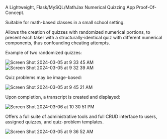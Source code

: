 A Lightweight, Flask/MySQL/MathJax Numerical Quizzing App Proof-Of-Concept.

Suitable for math-based classes in a small school setting.

Allows the creation of quizzes with randomized numerical portions, to present each taker with a structurally-identical
quiz with different numerical components, thus confounding cheating attempts.


Example of two randomized quizzes:

![Screen Shot 2024-03-05 at 9 33 45 AM](https://github.com/oscarpoppa/qgen/assets/69337264/b9af64b9-1805-44fe-b464-053c29f7d1c5)
![Screen Shot 2024-03-05 at 9 32 39 AM](https://github.com/oscarpoppa/qgen/assets/69337264/d9f1bb12-864b-4306-89b7-f97846bf34e2)

Quiz problems may be image-based:

![Screen Shot 2024-03-05 at 9 45 21 AM](https://github.com/oscarpoppa/qgen/assets/69337264/4583e1b5-d591-4f2d-8b73-a22a1331f241)

Upon completion, a transcript is created and displayed:

![Screen Shot 2024-03-06 at 10 30 51 PM](https://github.com/oscarpoppa/qgen/assets/69337264/4a00329d-8ebd-4c2d-b6d5-fcd6562818b4)


Offers a full suite of administrative tools and full CRUD interface to users, assigned quizzes, and quiz-problem templates.

![Screen Shot 2024-03-05 at 9 36 52 AM](https://github.com/oscarpoppa/qgen/assets/69337264/d3ed422c-3996-4880-86ea-8cea3b4dc0e8)

